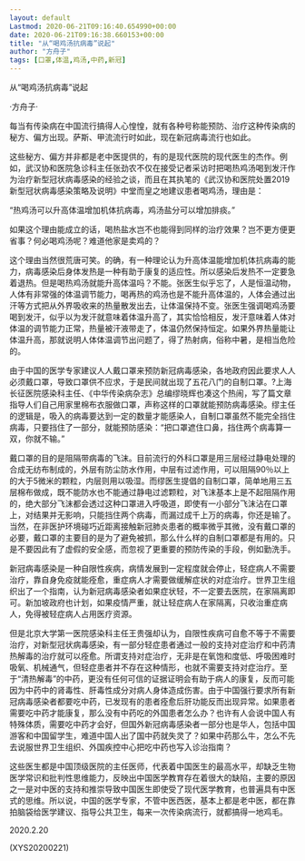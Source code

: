 ```yaml
---
layout: default
Lastmod: 2020-06-21T09:16:40.654990+00:00
date: 2020-06-21T09:16:38.660153+00:00
title: "从“喝鸡汤抗病毒”说起"
author: "方舟子"
tags: [口罩,体温,鸡汤,中药,新冠]
---
```


从“喝鸡汤抗病毒”说起

·方舟子·

每当有传染病在中国流行搞得人心惶惶，就有各种号称能预防、治疗这种传染病的秘方、偏方出现。萨斯、甲流流行时如此，现在新冠病毒流行也如此。

这些秘方、偏方并非都是老中医提供的，有的是现代医院的现代医生的杰作。例如，武汉协和医院急诊科主任张劲农不仅在接受记者采访时把喝热鸡汤喝到发汗作为治疗新型冠状病毒感染的经验之谈，而且在其执笔的《武汉协和医院处置2019新型冠状病毒感染策略及说明》中堂而皇之地建议患者喝鸡汤，理由是：

“热鸡汤可以升高体温增加机体抗病毒，鸡汤盐分可以增加排痰。”

如果这个理由能成立的话，喝热盐水岂不也能得到同样的治疗效果？岂不更方便更省事？何必喝鸡汤呢？难道他家是卖鸡的？

这个理由当然很荒唐可笑。的确，有一种理论认为升高体温能增加机体抗病毒的能力，病毒感染后身体发热是一种有助于康复的适应性。所以感染后发热不一定要急着退热。但是喝热鸡汤就能升高体温吗？不能。张医生似乎忘了，人是恒温动物，人体有非常强的体温调节能力，喝再热的鸡汤也是不能升高体温的，人体会通过出汗等方式把从外界吸收来的热量散发出去，让体温保持不变。张医生强调喝鸡汤要喝到发汗，似乎以为发汗就意味着体温升高了，其实恰恰相反，发汗意味着人体对体温的调节能力正常，热量被汗液带走了，体温仍然保持恒定。如果外界热量能让体温升高，那就说明人体体温调节出问题了，得了热射病，俗称中暑，是相当危险的。

由于中国的医学专家建议人人戴口罩来预防新冠病毒感染，各地政府因此要求人人必须戴口罩，导致口罩供不应求，于是民间就出现了五花八门的自制口罩。?上海长征医院感染科主任、《中华传染病杂志》总编缪晓辉也凑这个热闹，写了篇文章指导人们自己用家里棉布衣服做口罩，声称这样的口罩就能预防病毒感染。缪主任的逻辑是，吸入的病毒要达到一定的数量才能感染人，自制口罩虽然不能完全挡住病毒，只要挡住了一部分，就能预防感染：“把口罩遮住口鼻，挡住两个病毒算一双，你就不输。”

戴口罩的目的是阻隔带病毒的飞沫。目前流行的外科口罩是用三层经过静电处理的合成无纺布制成的，外层有防尘防水作用，中层有过滤作用，可以阻隔90％以上的大于5微米的颗粒，内层则用以吸湿。而缪医生提倡的自制口罩，简单地用三五层棉布做成，既不能防水也不能通过静电过滤颗粒，对飞沫基本上是不起阻隔作用的，绝大部分飞沫都会透过这种口罩进入呼吸道，即使有一小部分飞沫沾在口罩上，对结果并无影响，只能挡住两个病毒，而漏过成千上万的病毒，你还是输了。当然，在非医护环境碰巧近距离接触新冠肺炎患者的概率微乎其微，没有戴口罩的必要，戴口罩的主要目的是为了避免被抓，那么什么样的自制口罩都是有用的。只是不要因此有了虚假的安全感，而忽视了更重要的预防传染的手段，例如勤洗手。

新冠病毒感染是一种自限性疾病，病情发展到一定程度就会停止，轻症病人不需要治疗，靠自身免疫就能痊愈，重症病人才需要做缓解症状的对症治疗。世界卫生组织出了一个指南，认为新冠病毒感染者如果症状轻，不一定要去医院，在家隔离即可。新加坡政府也计划，如果疫情严重，就让轻症病人在家隔离，只收治重症病人，免得被轻症病人占用医疗资源。

但是北京大学第一医院感染科主任王贵强却认为，自限性疾病可自愈不等于不需要治疗，对新型冠状病毒感染，有一部分轻症患者通过一般的支持对症治疗和中药清热解毒的治疗就可以痊愈。所谓支持对症治疗，无非是在氧饱和度低、呼吸困难时吸氧、机械通气，但轻症患者并不存在这种情形，也就不需要支持对症治疗。至于“清热解毒”的中药，更没有任何可信的证据证明会有助于病人的康复，反而可能因为中药中的肾毒性、肝毒性成分对病人身体造成伤害。由于中国强行要求所有新冠病毒感染者都要吃中药，已发现有的患者痊愈后肝功能反而出现异常。如果患者需要吃中药才能康复，那么没有中药吃的外国患者怎么办？也许有人会说中国人有特殊体质，需要吃中药才会好，但国外新冠病毒感染者一部分也是华人，包括中国游客和中国留学生，难道中国人出了国中药就失灵了？如果中药那么牛，怎么不先去说服世界卫生组织、外国疾控中心把吃中药也写入诊治指南？

这些医生都是中国顶级医院的主任医师，代表着中国医生的最高水平，却缺乏生物医学常识和批判性思维能力，反映出中国医学教育存在着很大的缺陷，主要的原因之一是对中医的支持和推崇导致中国医生即使受了现代医学教育，也普遍具有中医式的思维。所以说，中国的医学专家，不管中医西医，基本上都是老中医，都在靠拍脑袋给医学建议、指导公共卫生，每来一次传染病流行，就都搞得一地鸡毛。

2020.2.20

(XYS20200221)

